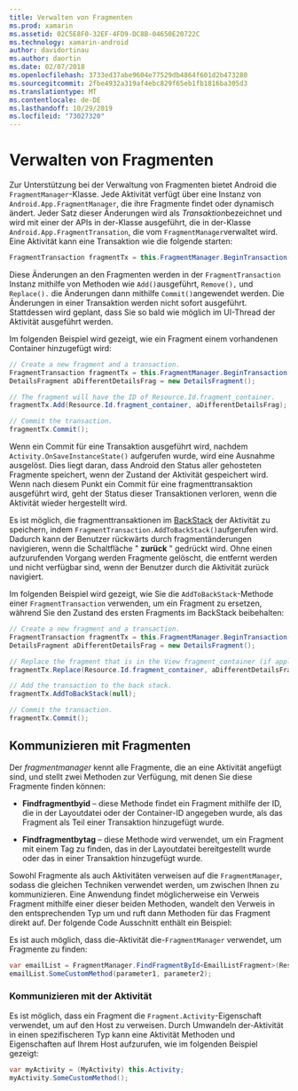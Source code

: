 ```yaml
---
title: Verwalten von Fragmenten
ms.prod: xamarin
ms.assetid: 02C5E8F0-32EF-4FD9-DC8B-04650E20722C
ms.technology: xamarin-android
author: davidortinau
ms.author: daortin
ms.date: 02/07/2018
ms.openlocfilehash: 3733ed37abe9604e77529db4864f601d2b473280
ms.sourcegitcommit: 2fbe4932a319af4ebc829f65eb1fb1816ba305d3
ms.translationtype: MT
ms.contentlocale: de-DE
ms.lasthandoff: 10/29/2019
ms.locfileid: "73027320"
---
```

# <a name="managing-fragments"></a>Verwalten von Fragmenten

Zur Unterstützung bei der Verwaltung von Fragmenten bietet Android die `FragmentManager`-Klasse. Jede Aktivität verfügt über eine Instanz von `Android.App.FragmentManager`, die ihre Fragmente findet oder dynamisch ändert. Jeder Satz dieser Änderungen wird als *Transaktion*bezeichnet und wird mit einer der APIs in der-Klasse ausgeführt, die in der-Klasse `Android.App.FragmentTransation`, die vom `FragmentManager`verwaltet wird. Eine Aktivität kann eine Transaktion wie die folgende starten:

```csharp
FragmentTransaction fragmentTx = this.FragmentManager.BeginTransaction();
```

Diese Änderungen an den Fragmenten werden in der `FragmentTransaction` Instanz mithilfe von Methoden wie `Add()`ausgeführt, `Remove(),` und `Replace().` die Änderungen dann mithilfe `Commit()`angewendet werden. Die Änderungen in einer Transaktion werden nicht sofort ausgeführt.
Stattdessen wird geplant, dass Sie so bald wie möglich im UI-Thread der Aktivität ausgeführt werden.

Im folgenden Beispiel wird gezeigt, wie ein Fragment einem vorhandenen Container hinzugefügt wird:

```csharp
// Create a new fragment and a transaction.
FragmentTransaction fragmentTx = this.FragmentManager.BeginTransaction();
DetailsFragment aDifferentDetailsFrag = new DetailsFragment();

// The fragment will have the ID of Resource.Id.fragment_container.
fragmentTx.Add(Resource.Id.fragment_container, aDifferentDetailsFrag);

// Commit the transaction.
fragmentTx.Commit();
```

Wenn ein Commit für eine Transaktion ausgeführt wird, nachdem `Activity.OnSaveInstanceState()` aufgerufen wurde, wird eine Ausnahme ausgelöst. Dies liegt daran, dass Android den Status aller gehosteten Fragmente speichert, wenn der Zustand der Aktivität gespeichert wird. Wenn nach diesem Punkt ein Commit für eine fragmenttransaktion ausgeführt wird, geht der Status dieser Transaktionen verloren, wenn die Aktivität wieder hergestellt wird.

Es ist möglich, die fragmenttransaktionen im [BackStack](https://developer.android.com/guide/topics/fundamentals/tasks-and-back-stack.html) der Aktivität zu speichern, indem `FragmentTransaction.AddToBackStack()`aufgerufen wird. Dadurch kann der Benutzer rückwärts durch fragmentänderungen navigieren, wenn die Schaltfläche " **zurück** " gedrückt wird. Ohne einen aufzurufenden Vorgang werden Fragmente gelöscht, die entfernt werden und nicht verfügbar sind, wenn der Benutzer durch die Aktivität zurück navigiert.

Im folgenden Beispiel wird gezeigt, wie Sie die `AddToBackStack`-Methode einer `FragmentTransaction` verwenden, um ein Fragment zu ersetzen, während Sie den Zustand des ersten Fragments im BackStack beibehalten:

```csharp
// Create a new fragment and a transaction.
FragmentTransaction fragmentTx = this.FragmentManager.BeginTransaction();
DetailsFragment aDifferentDetailsFrag = new DetailsFragment();

// Replace the fragment that is in the View fragment_container (if applicable).
fragmentTx.Replace(Resource.Id.fragment_container, aDifferentDetailsFrag);

// Add the transaction to the back stack.
fragmentTx.AddToBackStack(null);

// Commit the transaction.
fragmentTx.Commit();
```

## <a name="communicating-with-fragments"></a>Kommunizieren mit Fragmenten

Der *fragmentmanager* kennt alle Fragmente, die an eine Aktivität angefügt sind, und stellt zwei Methoden zur Verfügung, mit denen Sie diese Fragmente finden können:

- **Findfragmentbyid** &ndash; diese Methode findet ein Fragment mithilfe der ID, die in der Layoutdatei oder der Container-ID angegeben wurde, als das Fragment als Teil einer Transaktion hinzugefügt wurde.

- **Findfragmentbytag** &ndash; diese Methode wird verwendet, um ein Fragment mit einem Tag zu finden, das in der Layoutdatei bereitgestellt wurde oder das in einer Transaktion hinzugefügt wurde.

Sowohl Fragmente als auch Aktivitäten verweisen auf die `FragmentManager`, sodass die gleichen Techniken verwendet werden, um zwischen Ihnen zu kommunizieren. Eine Anwendung findet möglicherweise ein Verweis Fragment mithilfe einer dieser beiden Methoden, wandelt den Verweis in den entsprechenden Typ um und ruft dann Methoden für das Fragment direkt auf. Der folgende Code Ausschnitt enthält ein Beispiel:

Es ist auch möglich, dass die-Aktivität die-`FragmentManager` verwendet, um Fragmente zu finden:

```csharp
var emailList = FragmentManager.FindFragmentById<EmailListFragment>(Resource.Id.email_list_fragment);
emailList.SomeCustomMethod(parameter1, parameter2);
```

### <a name="communicating-with-the-activity"></a>Kommunizieren mit der Aktivität

Es ist möglich, dass ein Fragment die `Fragment.Activity`-Eigenschaft verwendet, um auf den Host zu verweisen. Durch Umwandeln der-Aktivität in einen spezifischeren Typ kann eine Aktivität Methoden und Eigenschaften auf Ihrem Host aufzurufen, wie im folgenden Beispiel gezeigt:

```csharp
var myActivity = (MyActivity) this.Activity;
myActivity.SomeCustomMethod();
```
